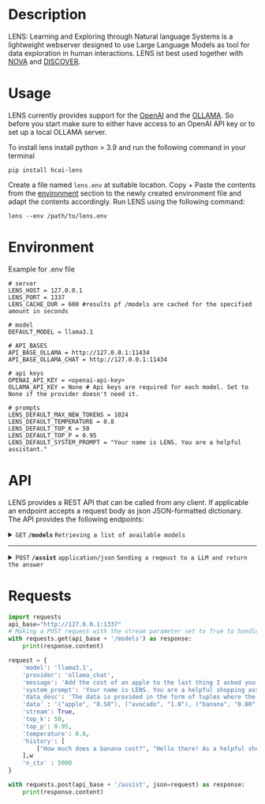 # Description
LENS: Learning and Exploring through Natural language Systems is a lightweight webserver designed to use Large Language Models as tool for data exploration in human interactions.
LENS ist best used together with [NOVA](https://github.com/hcmlab/nova) and [DISCOVER](https://github.com/hcmlab/nova-server).

# Usage

LENS currently provides support for the [OpenAI](https://platform.openai.com/docs/overview) and the [OLLAMA](https://github.com/ollama/ollama/blob/main/docs/api.md).
So before you start make sure to either have access to an OpenAI API key or to set up a local OLLAMA server.

To install lens install python > 3.9 and run the following command in your terminal

`pip install hcai-lens` 

Create a file named `lens.env` at suitable location. 
Copy + Paste the contents from the [environment](#Environment) section to the newly created environment file and adapt the contents accordingly. 
Run LENS using the following command: 

`lens --env /path/to/lens.env`

# Environment

Example for .env file
```
# server
LENS_HOST = 127.0.0.1
LENS_PORT = 1337
LENS_CACHE_DUR = 600 #results pf /models are cached for the specified amount in seconds

# model
DEFAULT_MODEL = llama3.1

# API_BASES
API_BASE_OLLAMA = http://127.0.0.1:11434
API_BASE_OLLAMA_CHAT = http://127.0.0.1:11434

# api keys
OPENAI_API_KEY = <openai-api-key>
OLLAMA_API_KEY = None # Api keys are required for each model. Set to None if the provider doesn't need it.

# prompts
LENS_DEFAULT_MAX_NEW_TOKENS = 1024
LENS_DEFAULT_TEMPERATURE = 0.8
LENS_DEFAULT_TOP_K = 50
LENS_DEFAULT_TOP_P = 0.95
LENS_DEFAULT_SYSTEM_PROMPT = "Your name is LENS. You are a helpful assistant."
```


# API
LENS provides a REST API that can be called from any client. 
If applicable an endpoint accepts a request body as json JSON-formatted dictionary.
The API provides the following endpoints: 

<details>
 <summary><code>GET</code> <code><b>/models</b></code> <code>Retrieving a list of available models</code></summary>

##### Parameters

> None

##### Responses

> | http code | content-type              | example response                                                       |
> |-----------|---------------------------|------------------------------------------------------------------------|
> | `200`     | `application/json`        | `[{"id":"gpt-3.5-turbo-1106","max_tokens":16385,"provider":"openai"}]` |


</details>

---

<details>
 <summary><code>POST</code> <code><b>/assist</b></code> <code>application/json</code> <code>Sending a reqeust to a LLM and return the answer</code></summary>

##### Parameters

> | name           | type     | data type  | description                                                                     |
> |----------------|----------|------------|---------------------------------------------------------------------------------|
> | `model`        | required | str        | The id of the model as provided by `/models`                                    |
> | `provider`     | required | str        | The provider of the model as provided by `/models`                              |
> | `message`      | required | str        | The prompt that should be send to the model                                     |
> | `history`      | optional | list[list] | A history of previous question-answer-pairs in chronological order              |
> | `systemprompt` | optional | str        | Set of instructions that define the model behaviour                             |
> | `data_desc`    | optional | str        | An explanation of how context data should be interpreted by the model           |
> | `data`         | optional | str        | Additional context data for the llm                                             |
> | `stream`       | optional | bool       | If the answer should be streamed                                                |
> | `top_k`        | optional | int        | Select among the k most probable next tokens                                    |
> | `temperature`  | optional | int        | Degree of randomness to select next token among candidates                      |
> | `api_base`     | optional | str        | Overwrites the api_base of the server for the given provider/model combination  |  
> | `num_ctx`      | optional | str        | The numer of context tokens from the input that should be processed by the llm. |  


##### Responses

> | http code | content-type | response                                           |
> |-----------|--------------|----------------------------------------------------|
> | `200`     | `bytestring` | `A bytestring containing the UTF-8 encoded answer` |
                           
</details>


# Requests
```python
import requests
api_base="http://127.0.0.1:1337"
# Making a POST request with the stream parameter set to True to handle streaming responses
with requests.get(api_base + '/models') as response:
    print(response.content)

request = {
    'model': 'llama3.1',
    'provider': 'ollama_chat',
    'message': 'Add the cost of an apple to the last thing I asked you.',
    'system_prompt': 'Your name is LENS. You are a helpful shopping assistant.',
    'data_desc': 'The data is provided in the form of tuples where the first entry is the name of a fruit, and the second entry is the price of that fruit.',
    'data' : '("apple", "0.50"), ("avocado", "1.0"), ("banana", "0.80")',
    'stream': True,
    'top_k': 50,
    'top_p': 0.95,
    'temperature': 0.8,
    'history': [
        ["How much does a banana cost?", "Hello there! As a helpful shopping assistant, I'd be happy to help you find the price of a banana. According to the data provided, the cost of a banana is $0.80. So, one banana costs $0.80."]
    ],w
    'n_ctx' : 5000
}

with requests.post(api_base + '/assist', json=request) as response:
    print(response.content)
```

